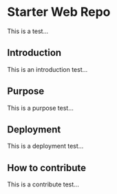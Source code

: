 # Starter Web Repo

This is a test...

## Introduction

This is an introduction test...

## Purpose

This is a purpose test...

## Deployment

This is a deployment test...

## How to contribute

This is a contribute test...